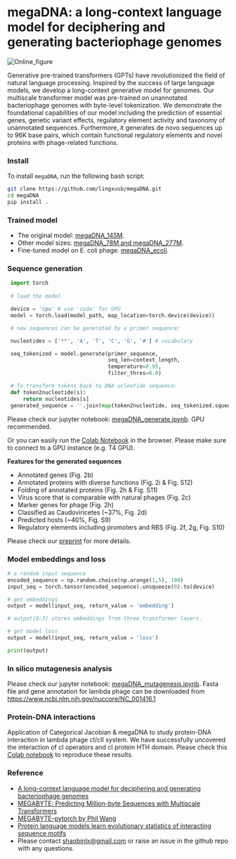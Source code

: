 # megaDNA: a long-context language model for deciphering and generating bacteriophage genomes
![Online_figure](https://github.com/lingxusb/megaDNA/assets/12596418/e2c2d658-758b-4b95-84a6-2126422c05ce)


Generative pre-trained transformers (GPTs) have revolutionized the field of natural language processing. Inspired by the success of large language models, we develop a long-context generative model for genomes. Our multiscale transformer model was pre-trained on unannotated bacteriophage genomes with byte-level tokenization. We demonstrate the foundational capabilities of our model including the prediction of essential genes, genetic variant effects, regulatory element activity and taxonomy of unannotated sequences. Furthermore, it generates de novo sequences up to 96K base pairs, which contain functional regulatory elements and novel proteins with phage-related functions.

### Install
To install `megaDNA`, run the following bash script:
 ```bash
 git clone https://github.com/lingxusb/megaDNA.git
 cd megaDNA
 pip install .
 ```

### Trained model
- The original model: [megaDNA_145M](https://huggingface.co/lingxusb/megaDNA_updated/tree/main).
- Other model sizes: [megaDNA_78M and megaDNA_277M](https://huggingface.co/lingxusb/megaDNA_variants).
- Fine-tuned model on E. coli phage: [megaDNA_ecoli](https://huggingface.co/lingxusb/megaDNA_finetuned).

### Sequence generation
```python
 import torch
 
 # load the model

 device = 'cpu' # use 'cuda' for GPU
 model = torch.load(model_path, map_location=torch.device(device))

 # new sequences can be generated by a primer sequence:

 nucleotides = ['**', 'A', 'T', 'C', 'G', '#'] # vocabulary

 seq_tokenized = model.generate(primer_sequence,
                                seq_len=context_length,
                                temperature=0.95, 
                                filter_thres=0.0)

 # To transform tokens back to DNA ucleotide sequence:
 def token2nucleotide(s):
     return nucleotides[s]
 generated_sequence = ''.join(map(token2nucleotide, seq_tokenized.squeeze().cpu().int()))
 ```

Please check our jupyter notebook: [megaDNA_generate.ipynb](https://github.com/lingxusb/megaDNA/blob/main/notebook/megaDNA_generate.ipynb). GPU recommended.

Or you can easily run the [Colab Notebook](https://colab.research.google.com/drive/13C9uyKfziydSiWGyD3nxacx0-zG_irqV?usp=sharing) in the browser. Please make sure to connect to a GPU instance (e.g. T4 GPU).

**Features for the generated sequences**
- Annotated genes (Fig. 2b)
- Annotated proteins with diverse functions (Fig. 2i & Fig. S12)
- Folding of annotated proteins (Fig. 2h & Fig. S11)
- Virus score that is comparable with natural phages (Fig. 2c)
- Marker genes for phage (Fig. 2h)
- Classified as Caudoviricetes (~37%, Fig. 2d)
- Predicted hosts (~40%, Fig. S9)
- Regulatory elements  including promoters and RBS (Fig. 2f, 2g, Fig. S10)

Please check our [preprint](https://www.biorxiv.org/content/10.1101/2023.12.18.572218v3) for more details.


### Model embeddings and loss
```python
# a random input sequence
encoded_sequence = np.random.choice(np.arange(1,5), 100)
input_seq = torch.tensor(encoded_sequence).unsqueeze(0).to(device) 

# get embeddings
output = model(input_seq, return_value = 'embedding')

# output[0:3] stores embeddings from three transformer layers.

# get model loss
output = model(input_seq, return_value = 'loss')

print(output)
```

### In silico mutagenesis analysis
Please check our jupyter notebook: [megaDNA_mutagenesis.ipynb](https://github.com/lingxusb/megaDNA/blob/main/notebook/megaDNA_mutagenesis.ipynb). Fasta file and gene annotation for lambda phage can be downloaded from https://www.ncbi.nlm.nih.gov/nuccore/NC_001416.1

### Protein-DNA interactions
Application of Categorical Jacobian & megaDNA to study protein-DNA interaction in lambda phage cI/cII system. We have successfully uncovered the interaction of cI operators and cI protein HTH domain. Please check this [Colab notebook](https://colab.research.google.com/drive/1HOJy7nrwMmRWdtCqKp4PDHRgVAJxP2gO?usp=sharing) to reproduce these results.

### Reference
- [A long-context language model for deciphering and generating bacteriophage genomes](https://www.biorxiv.org/content/10.1101/2023.12.18.572218v3)
- [MEGABYTE: Predicting Million-byte Sequences with Multiscale Transformers](https://arxiv.org/abs/2305.07185)
- [MEGABYTE-pytorch by Phil Wang](https://github.com/lucidrains/MEGABYTE-pytorch)
- [Protein language models learn evolutionary statistics of interacting sequence motifs](https://www.biorxiv.org/content/10.1101/2024.01.30.577970v1)
- Please contact shaobinlx@gmail.com or raise an issue in the github repo with any questions.

